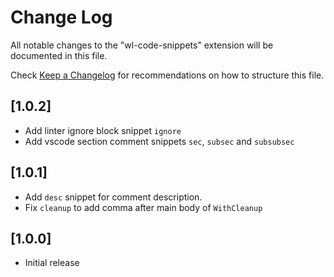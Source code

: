 # Change Log

All notable changes to the "wl-code-snippets" extension will be documented in this file.

Check [Keep a Changelog](http://keepachangelog.com/) for recommendations on how to structure this file.

## [1.0.2]

- Add linter ignore block snippet `ignore`
- Add vscode section comment snippets `sec`, `subsec` and `subsubsec`

## [1.0.1]

- Add `desc` snippet for comment description.
- Fix `cleanup` to add comma after main body of `WithCleanup`

## [1.0.0]

- Initial release